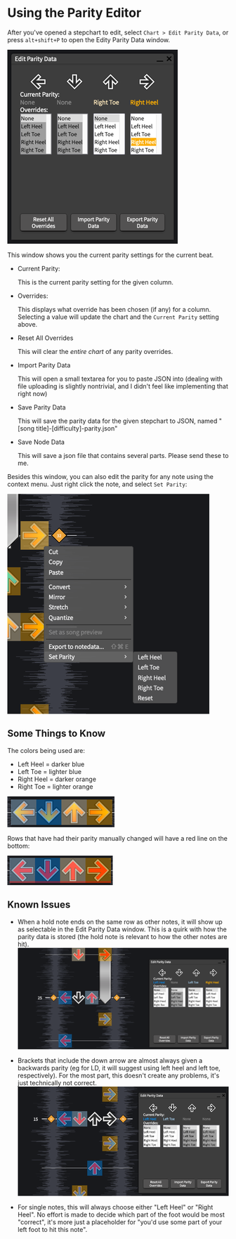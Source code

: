# Using the Parity Editor

After you've opened a stepchart to edit, select `Chart > Edit Parity Data`, or press `alt+shift+P` to open the Edity Parity Data window.

![Edit Parity Data window](assets/preview/editParityWindow.png "Edit Parity Data window")

This window shows you the current parity settings for the current beat.

 - Current Parity:
    
   This is the current parity setting for the given column.
- Overrides:

  This displays what override has been chosen (if any) for a column. Selecting a value will update the chart and the `Current Parity` setting above.

- Reset All Overrides

  This will clear the _entire chart_ of any parity overrides.

- Import Parity Data

  This will open a small textarea for you to paste JSON into (dealing with file uploading is slightly nontrivial, and I didn't feel like implementing that right now)

- Save Parity Data

  This will save the parity data for the given stepchart to JSON, named "[song title]-[difficulty]-parity.json"

- Save Node Data
  
  This will save a json file that contains several parts. Please send these to me.



Besides this window, you can also edit the parity for any note using the context menu. Just right click the note, and select `Set Parity`:

![Set Parity Context](assets/preview/setParityContext.png "Set Parity context menu")

## Some Things to Know
The colors being used are:
- Left Heel = darker blue
- Left Toe = lighter blue
- Right Heel = darker orange
- Right Toe = lighter orange

![Parity Note Colors](assets/preview/parityNoteColors.png "Parity Note Color Examples")

Rows that have had their parity manually changed will have a red line on the bottom:

![Parity Note Override Example](assets/preview/parityNoteOverrideExample.png "Parity Note Override Example")

## Known Issues

- When a hold note ends on the same row as other notes, it will show up as selectable in the Edit Parity Data window. This is a quirk with how the parity data is stored (the hold note is relevant to how the other notes are hit). 
![Parity Hold Note Quirk](assets/preview/parity-hold-note-quirk.png "Parity Hold Note quirk")

- Brackets that include the down arrow are almost always given a backwards parity (eg for LD, it will suggest using left heel and left toe, respectively). For the most part, this doesn't create any problems, it's just technically not correct.
![Parity Bracket Quirk](assets/preview/parity-brackets-quirk.png "Parity Brackets Quirk")

- For single notes, this will always choose either "Left Heel" or "Right Heel". No effort is made to decide which part of the foot would be most "correct", it's more just a placeholder for "you'd use some part of your left foot to hit this note".
